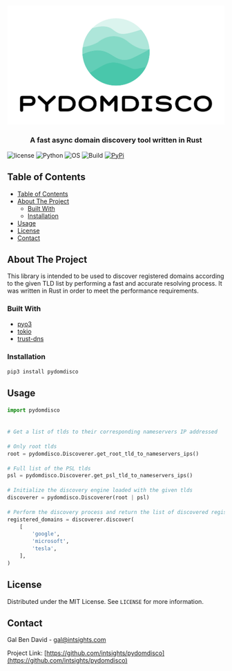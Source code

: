 <p align="center">
    <a href="https://github.com/intsights/pydomdisco">
        <img src="https://raw.githubusercontent.com/intsights/pydomdisco/master/images/logo.png" alt="Logo">
    </a>
    <h3 align="center">
        A fast async domain discovery tool written in Rust
    </h3>
</p>


![license](https://img.shields.io/badge/MIT-License-blue)
![Python](https://img.shields.io/badge/Python-3.7%20%7C%203.8%20%7C%203.9%20%7C%203.10%20%7C%203.11-blue)
![OS](https://img.shields.io/badge/OS-Mac%20%7C%20Linux%20%7C%20Windows-blue)
![Build](https://github.com/intsights/pydomdisco/workflows/Build/badge.svg)
[![PyPi](https://img.shields.io/pypi/v/pydomdisco.svg)](https://pypi.org/project/pydomdisco/)

## Table of Contents

- [Table of Contents](#table-of-contents)
- [About The Project](#about-the-project)
  - [Built With](#built-with)
  - [Installation](#installation)
- [Usage](#usage)
- [License](#license)
- [Contact](#contact)


## About The Project

This library is intended to be used to discover registered domains according to the given TLD list by performing a fast and accurate resolving process. It was written in Rust in order to meet the performance requirements.


### Built With

* [pyo3](https://github.com/PyO3/pyo3)
* [tokio](https://github.com/tokio-rs/tokio)
* [trust-dns](https://github.com/bluejekyll/trust-dns)


### Installation

```sh
pip3 install pydomdisco
```


## Usage

```python
import pydomdisco


# Get a list of tlds to their corresponding nameservers IP addressed

# Only root tlds
root = pydomdisco.Discoverer.get_root_tld_to_nameservers_ips()

# Full list of the PSL tlds
psl = pydomdisco.Discoverer.get_psl_tld_to_nameservers_ips()

# Initialize the discovery engine loaded with the given tlds
discoverer = pydomdisco.Discoverer(root | psl)

# Perform the discovery process and return the list of discovered registered domains
registered_domains = discoverer.discover(
    [
        'google',
        'microsoft',
        'tesla',
    ],
)
```


## License

Distributed under the MIT License. See `LICENSE` for more information.


## Contact

Gal Ben David - gal@intsights.com

Project Link: [https://github.com/intsights/pydomdisco](https://github.com/intsights/pydomdisco)
